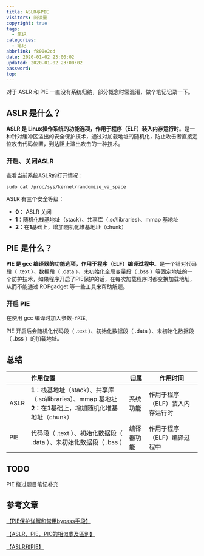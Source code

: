 ```yaml
---
title: ASLR与PIE
visitors: 阅读量
copyright: true
tags:
  - 笔记
categories:
  - 笔记
abbrlink: f800e2cd
date: 2020-01-02 23:00:02
updated: 2020-01-02 23:00:02
password:
top:
---
```


对于 ASLR 和 PIE 一直没有系统归纳，部分概念时常混淆，做个笔记记录一下。

## ASLR 是什么？

**ASLR 是 Linux操作系统的功能选项，作用于程序（ELF）装入内存运行时**。是一种针对缓冲区溢出的安全保护技术，通过对加载地址的随机化，防止攻击者直接定位攻击代码位置，到达阻止溢出攻击的一种技术。

### 开启、关闭ASLR

查看当前系统ASLR的打开情况：

```shell
sudo cat /proc/sys/kernel/randomize_va_space
```

ASLR 有三个安全等级：

* **0**： ASLR 关闭
* **1**：随机化栈基地址（stack）、共享库（.so\libraries）、mmap 基地址
* **2**：在**1**基础上，增加随机化堆基地址（chunk）

## PIE 是什么？

**PIE 是 gcc 编译器的功能选项，作用于程序（ELF）编译过程中**。是一个针对代码段（ .text ）、数据段（ .data ）、未初始化全局变量段（ .bss ）等固定地址的一个防护技术，如果程序开启了PIE保护的话，在每次加载程序时都变换加载地址，从而不能通过 ROPgadget 等一些工具来帮助解题。

### 开启 PIE

在使用 gcc 编译时加入参数``-fPIE``。

PIE 开启后会随机化代码段（ .text ）、初始化数据段（ .data ）、未初始化数据段（ .bss ）的加载地址。

## 总结

|      | 作用位置                                                     | 归属       | 作用时间                        |
| ---- | :----------------------------------------------------------- | ---------- | ------------------------------- |
| ASLR | **1**：栈基地址（stack）、共享库（.so\libraries）、mmap 基地址<br />**2**：在**1**基础上，增加随机化堆基地址（chunk） | 系统功能   | 作用于程序（ELF）装入内存运行时 |
| PIE  | 代码段（ .text ）、初始化数据段（ .data ）、未初始化数据段（ .bss ） | 编译器功能 | 作用于程序（ELF）编译过程中     |



## TODO

PIE 绕过题目笔记补充



## 参考文章

[【PIE保护详解和常用bypass手段】](https://www.anquanke.com/post/id/177520)

[【ASLR，PIE，PIC的相似處及區別】](https://www.twblogs.net/a/5c23ac5cbd9eee16b4a7c794)

[【ASLR和PIE】](https://blog.51cto.com/duallay/1876841)